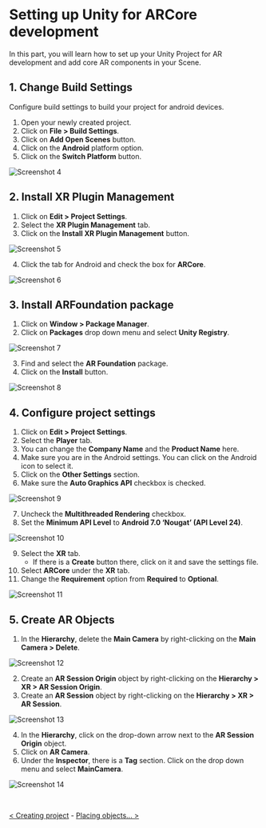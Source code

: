 # Setting up Unity for ARCore development
In this part, you will learn how to set up your Unity Project for AR development and add core AR components in your Scene.

## 1. Change Build Settings
Configure build settings to build your project for android devices.

1. Open your newly created project.
2. Click on **File > Build Settings**.
3. Click on **Add Open Scenes** button.
4. Click on the **Android** platform option.
5. Click on the **Switch Platform** button.

![Screenshot 4](../res/img/screenshot-004.jpg)

## 2. Install XR Plugin Management
1. Click on **Edit > Project Settings**.
2. Select the **XR Plugin Management** tab.
3. Click on the **Install XR Plugin Management** button.

![Screenshot 5](../res/img/screenshot-005.jpg)

4. Click the tab for Android and check the box for **ARCore**.

![Screenshot 6](../res/img/screenshot-006.jpg)

## 3. Install ARFoundation package
1. Click on **Window > Package Manager**.
2. Click on **Packages** drop down menu and select **Unity Registry**.

![Screenshot 7](../res/img/screenshot-007.jpg)

3. Find and select the **AR Foundation** package.
4. Click on the **Install** button.

![Screenshot 8](../res/img/screenshot-008.jpg)

## 4. Configure project settings
1. Click on **Edit > Project Settings**.
2. Select the **Player** tab.
3. You can change the **Company Name** and the **Product Name** here.
4. Make sure you are in the Android settings. You can click on the Android icon to select it.
5. Click on the **Other Settings** section.
6. Make sure the **Auto Graphics API** checkbox is checked.

![Screenshot 9](../res/img/screenshot-009.jpg)

7. Uncheck the **Multithreaded Rendering** checkbox.
8. Set the **Minimum API Level** to **Android 7.0 ‘Nougat’ (API Level 24)**.

![Screenshot 10](../res/img/screenshot-010.jpg)

9. Select the **XR** tab.
    - If there is a **Create** button there, click on it and save the settings file.
10. Select **ARCore** under the **XR** tab.
11. Change the **Requirement** option from **Required** to **Optional**.

![Screenshot 11](../res/img/screenshot-011.jpg)

## 5. Create AR Objects

1. In the **Hierarchy**, delete the **Main Camera** by right-clicking on the **Main Camera > Delete**.

![Screenshot 12](../res/img/screenshot-012.jpg)

2. Create an **AR Session Origin** object by right-clicking on the **Hierarchy > XR > AR Session Origin**.
3. Create an **AR Session** object by right-clicking on the **Hierarchy > XR > AR Session**.

![Screenshot 13](../res/img/screenshot-013.jpg)

4. In the **Hierarchy**, click on the drop-down arrow next to the **AR Session Origin** object.
5. Click on **AR Camera**.
6. Under the **Inspector**, there is a **Tag** section. Click on the drop down menu and select **MainCamera**.

![Screenshot 14](../res/img/screenshot-014.jpg)

&nbsp;

[< Creating project](creating-project.md) - [Placing objects... >](placing-objects.md)